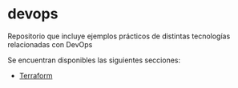 # devops
Repositorio que incluye ejemplos prácticos de distintas tecnologías relacionadas con DevOps

Se encuentran disponibles las siguientes secciones:

* [Terraform](terraform/)






